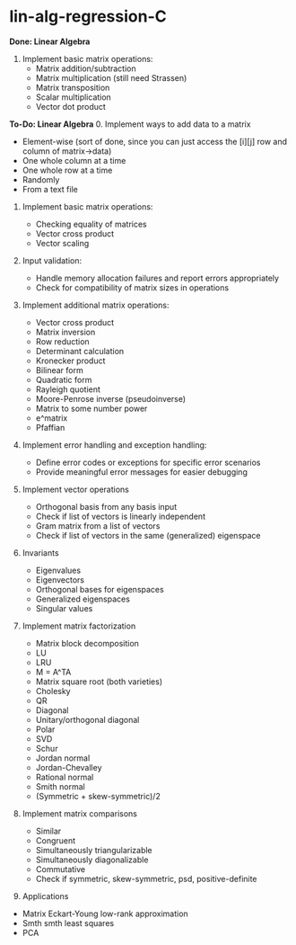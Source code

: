 # lin-alg-regression-C

**Done: Linear Algebra**

1. Implement basic matrix operations:
   - Matrix addition/subtraction
   - Matrix multiplication (still need Strassen)
   - Matrix transposition
   - Scalar multiplication
   - Vector dot product

**To-Do: Linear Algebra**
0. Implement ways to add data to a matrix
   - Element-wise (sort of done, since you can just access the [i][j] row and column of matrix->data)
   - One whole column at a time
   - One whole row at a time
   - Randomly
   - From a text file

1. Implement basic matrix operations:
   - Checking equality of matrices
   - Vector cross product
   - Vector scaling
   
2. Input validation:
   - Handle memory allocation failures and report errors appropriately
   - Check for compatibility of matrix sizes in operations

3. Implement additional matrix operations:
   - Vector cross product
   - Matrix inversion
   - Row reduction
   - Determinant calculation
   - Kronecker product
   - Bilinear form
   - Quadratic form
   - Rayleigh quotient
   - Moore-Penrose inverse (pseudoinverse)
   - Matrix to some number power
   - e^matrix
   - Pfaffian

4. Implement error handling and exception handling:
   - Define error codes or exceptions for specific error scenarios
   - Provide meaningful error messages for easier debugging

5. Implement vector operations
   - Orthogonal basis from any basis input
   - Check if list of vectors is linearly independent
   - Gram matrix from a list of vectors
   - Check if list of vectors in the same (generalized) eigenspace

6. Invariants
   - Eigenvalues
   - Eigenvectors
   - Orthogonal bases for eigenspaces
   - Generalized eigenspaces
   - Singular values

7. Implement matrix factorization
   - Matrix block decomposition
   - LU
   - LRU
   - M = A^TA
   - Matrix square root (both varieties)
   - Cholesky
   - QR
   - Diagonal
   - Unitary/orthogonal diagonal
   - Polar
   - SVD
   - Schur
   - Jordan normal
   - Jordan-Chevalley
   - Rational normal
   - Smith normal
   - (Symmetric + skew-symmetric)/2

8. Implement matrix comparisons
   - Similar
   - Congruent
   - Simultaneously triangularizable
   - Simultaneously diagonalizable
   - Commutative
   - Check if symmetric, skew-symmetric, psd, positive-definite

9.  Applications
   - Matrix Eckart-Young low-rank approximation
   - Smth smth least squares
   - PCA